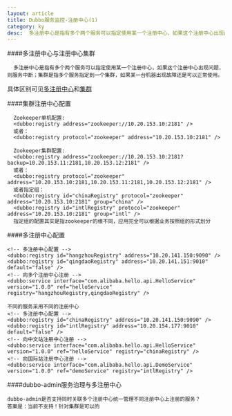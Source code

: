 ```yaml
---
layout: article
title: Dubbo服务监控-注册中心(1)
category: ky
desc:  多注册中心是指有多个两个服务可以指定使用某一个注册中心，如果这个注册中心出现问题
---
```

####多注册中心与注册中心集群

      多注册中心是指有多个两个服务可以指定使用某一个注册中心，如果这个注册中心出现问题，则服务中断；集群是指多个服务指定到一个集群，如果某一台机器出现故障还是可以正常使用。
具体区别可见[多注册中心](http://alibaba.github.io/dubbo-doc-static/Multi+Registry-zh.htm)和[集群](http://alibaba.github.io/dubbo-doc-static/Zookeeper+Registry-zh.htm)

####集群注册中心配置
      
      Zookeeper单机配置:
      <dubbo:registry address="zookeeper://10.20.153.10:2181" />
      或者：
      <dubbo:registry protocol="zookeeper" address="10.20.153.10:2181" />

      Zookeeper集群配置:
      <dubbo:registry address="zookeeper://10.20.153.10:2181?backup=10.20.153.11:2181,10.20.153.12:2181" />
      或者：
      <dubbo:registry protocol="zookeeper" address="10.20.153.10:2181,10.20.153.11:2181,10.20.153.12:2181" />
      或者指定组：
      <dubbo:registry id="chinaRegistry" protocol="zookeeper" address="10.20.153.10:2181" group="china" />
      <dubbo:registry id="intlRegistry" protocol="zookeeper" address="10.20.153.10:2181" group="intl" />
      指定组的配置其实是指zookeeper的根不同，应用完全可以根据业务按照组的形式划分

####多注册中心配置
      
    <!-- 多注册中心配置 -->
    <dubbo:registry id="hangzhouRegistry" address="10.20.141.150:9090" />
    <dubbo:registry id="qingdaoRegistry" address="10.20.141.151:9010" default="false" />
    <!-- 向多个注册中心注册 -->
    <dubbo:service interface="com.alibaba.hello.api.HelloService" version="1.0.0" ref="helloService" registry="hangzhouRegistry,qingdaoRegistry" />

    不同的服务采用不同的注册中心
    <!-- 多注册中心配置 -->
    <dubbo:registry id="chinaRegistry" address="10.20.141.150:9090" />
    <dubbo:registry id="intlRegistry" address="10.20.154.177:9010" default="false" />
    <!-- 向中文站注册中心注册 -->
    <dubbo:service interface="com.alibaba.hello.api.HelloService" version="1.0.0" ref="helloService" registry="chinaRegistry" />
    <!-- 向国际站注册中心注册 -->
    <dubbo:service interface="com.alibaba.hello.api.DemoService" version="1.0.0" ref="demoService" registry="intlRegistry" />

####dubbo-admin服务治理与多注册中心

    dubbo-admin是否支持同时关联多个注册中心统一管理不同注册中心上注册的服务？
    答案是：当前不支持！针对集群是可以的

    
      